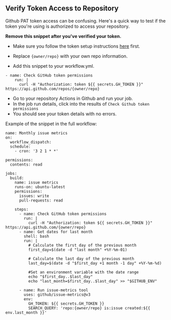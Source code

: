 ## Verify Token Access to Repository

Github PAT token access can be confusing. Here's a quick way to test if the token you're using is authorized to access your repository.

**Remove this snippet after you've verified your token.**

- Make sure you follow the token setup instructions [here](https://github.com/github/issue-metrics/tree/main?tab=readme-ov-file#use-as-a-github-action) first.

- Replace `{owner/repo}` with your own repo information.

- Add this snippet to your workflow.yml.

```
- name: Check GitHub token permissions
    run: |
      curl -H "Authorization: token ${{ secrets.GH_TOKEN }}" https://api.github.com/repos/{owner/repo}
```

- Go to your repository Actions in Github and run your job.
- In the job run details, click into the results of `Check Github token permissions`
- You should see your token details with no errors.

Example of the snippet in the full workflow:

```
name: Monthly issue metrics
on:
  workflow_dispatch:
  schedule:
    - cron: '3 2 1 * *'

permissions:
  contents: read

jobs:
  build:
    name: issue metrics
    runs-on: ubuntu-latest
    permissions:
      issues: write
      pull-requests: read

    steps:
      - name: Check GitHub token permissions
        run: |
          curl -H "Authorization: token ${{ secrets.GH_TOKEN }}" https://api.github.com/{owner/repo}
      - name: Get dates for last month
        shell: bash
        run: |
          # Calculate the first day of the previous month
          first_day=$(date -d "last month" +%Y-%m-01)

          # Calculate the last day of the previous month
          last_day=$(date -d "$first_day +1 month -1 day" +%Y-%m-%d)

          #Set an environment variable with the date range
          echo "$first_day..$last_day"
          echo "last_month=$first_day..$last_day" >> "$GITHUB_ENV"

      - name: Run issue-metrics tool
        uses: github/issue-metrics@v3
        env:
          GH_TOKEN: ${{ secrets.GH_TOKEN }}
          SEARCH_QUERY: 'repo:{owner/repo} is:issue created:${{ env.last_month }}'
```
